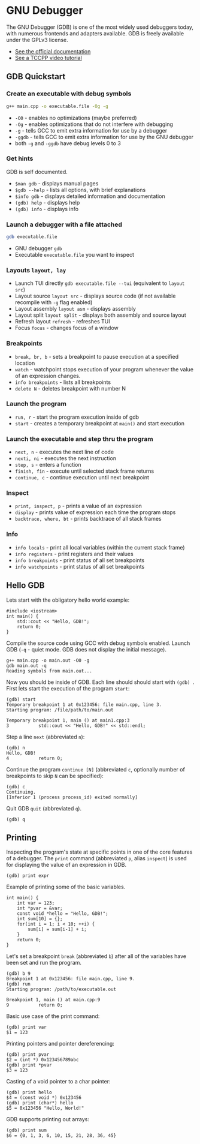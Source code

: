 # GNU Debugger

The GNU Debugger (GDB) is one of the most widely used debuggers today, with numerous frontends and adapters available.
GDB is freely available under the GPLv3 license.

- [See the official documentation](https://www.sourceware.org/gdb/documentation/)
- [See a TCCPP video tutorial](https://www.youtube.com/watch?v=bSEW0BvMiGc)

## GDB Quickstart

### Create an executable with debug symbols

```bash
g++ main.cpp -o executable.file -Og -g
```

- `-O0` - enables no optimizations (maybe preferred)
- `-Og` - enables optimizations that do not interfere with debugging
- `-g` - tells GCC to emit extra information for use by a debugger
- `-ggdb` - tells GCC to emit extra information for use by the GNU debugger
- both `-g` and `-ggdb` have debug levels 0 to 3

### Get hints

GDB is self documented.

- `$man gdb` - displays manual pages
- `$gdb --help` - lists all options, with brief explanations
- `$info gdb` - displays detailed information and documentation
- `(gdb) help` - displays help
- `(gdb) info` - displays info

### Launch a debugger with a file attached

```bash
gdb executable.file
```

- GNU debugger `gdb`
- Executable `executable.file` you want to inspect

### Layouts `layout, lay`

- Launch TUI directly `gdb executable.file --tui` (equivalent to `layout src`)
- Layout source `layout src` - displays source code (if not available recompile with `-g` flag enabled)
- Layout assembly `layout asm` - displays assembly
- Layout split `layout split` - displays both assembly and source layout
- Refresh layout `refresh` - refreshes TUI
- Focus `focus` - changes focus of a window

### Breakpoints

- `break, br, b` - sets a breakpoint to pause execution at a specified location
- `watch` - watchpoint stops execution of your program whenever the value of an expression changes.
- `info breakpoints` - lists all breakpoints
- `delete N` - deletes breakpoint with number N

### Launch the program

- `run, r` - start the program execution inside of gdb
- `start` - creates a temporary breakpoint at `main()` and start execution

### Launch the executable and step thru the program

- `next, n` - executes the next line of code
- `nexti, ni` - executes the next instruction
- `step, s` - enters a function
- `finish, fin` - execute until selected stack frame returns
- `continue, c` - continue execution until next breakpoint

### Inspect

- `print, inspect, p` - prints a value of an expression
- `display` - prints value of expression each time the program stops
- `backtrace, where, bt` - prints backtrace of all stack frames

### Info

- `info locals` - print all local variables (within the current stack frame)
- `info registers` - print registers and their values
- `info breakpoints` - print status of all set breakpoints
- `info watchpoints` - print status of all set breakpoints

## Hello GDB

Lets start with the obligatory hello world example:

```cpp:line-numbers
#include <iostream>
int main() {
    std::cout << "Hello, GDB!";
    return 0;
}
```

Compile the source code using GCC with debug symbols enabled. Launch GDB (`-q` - quiet mode. GDB does not display the
initial message).

```
g++ main.cpp -o main.out -O0 -g
gdb main.out -q
Reading symbols from main.out...
```

Now you should be inside of GDB. Each line should should start with `(gdb) `. First lets start the execution of the
program `start`:

```
(gdb) start
Temporary breakpoint 1 at 0x123456: file main.cpp, line 3.
Starting program: /file/path/to/main.out

Temporary breakpoint 1, main () at main1.cpp:3
3           std::cout << "Hello, GDB!" << std::endl;
```

Step a line `next` (abbreviated `n`):

```
(gdb) n
Hello, GDB!
4           return 0;
```

Continue the program `continue [N]` (abbreviated `c`, optionally number of breakpoints to skip `N` can be specified):

```
(gdb) c
Continuing.
[Inferior 1 (process process_id) exited normally]
```

Quit GDB `quit` (abbreviated `q`).

```
(gdb) q
```

## Printing

Inspecting the program's state at specific points in one of the core features of a debugger. The `print` command
(abbreviated `p`, alias `inspect`) is used for displaying the value of an expression in GDB.

```
(gdb) print expr
```

Example of printing some of the basic variables.

```cpp:line-numbers
int main() {
    int var = 123;
    int *pvar = &var;
    const void *hello = "Hello, GDB!";
    int sum[10] = {};
    for(int i = 1; i < 10; ++i) {
        sum[i] = sum[i-1] + i;
    }
    return 0;
}
```

Let's set a breakpoint `break` (abbreviated `b`) after all of the variables have been set and run the program.

```
(gdb) b 9
Breakpoint 1 at 0x123456: file main.cpp, line 9.
(gdb) run
Starting program: /path/to/executable.out

Breakpoint 1, main () at main.cpp:9
9           return 0;
```

Basic use case of the print command:

```
(gdb) print var
$1 = 123
```

Printing pointers and pointer dereferencing:

```
(gdb) print pvar
$2 = (int *) 0x123456789abc
(gdb) print *pvar
$3 = 123
```

Casting of a void pointer to a char pointer:

```
(gdb) print hello
$4 = (const void *) 0x123456
(gdb) print (char*) hello
$5 = 0x123456 "Hello, World!"
```

GDB supports printing out arrays:

```
(gdb) print sum
$6 = {0, 1, 3, 6, 10, 15, 21, 28, 36, 45}
```
